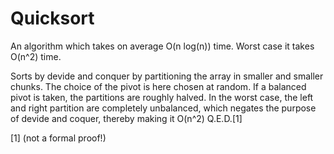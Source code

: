 # Quicksort

An algorithm which takes on average O(n log(n)) time. Worst case it takes
O(n^2) time.

Sorts by devide and conquer by partitioning the array in smaller and smaller
chunks. The choice of the pivot is here chosen at random. If a balanced pivot
is taken, the partitions are roughly halved. In the worst case, the left
and right partition are completely unbalanced, which negates the purpose of
devide and coquer, thereby making it O(n^2) Q.E.D.[1] 

[1] (not a formal proof!) 
